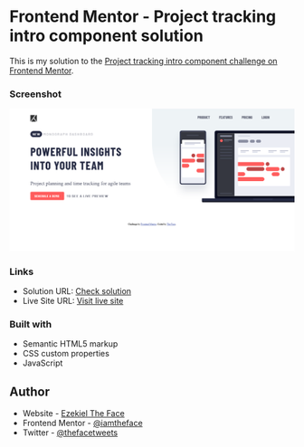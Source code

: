 # Frontend Mentor - Project tracking intro component solution

This is my solution to the [Project tracking intro component challenge on Frontend Mentor](https://www.frontendmentor.io/challenges/project-tracking-intro-component-5d289097500fcb331a67d80e).

### Screenshot

![](./images/screenshot.png)

### Links

- Solution URL: [Check solution](https://www.frontendmentor.io/solutions/project-tracking-intro-component-lUAAEpDDUh)
- Live Site URL: [Visit live site](https://thefacetracking.vercel.app)

### Built with

- Semantic HTML5 markup
- CSS custom properties
- JavaScript

## Author

- Website - [Ezekiel The Face](https://thefaceportfolio.netlify.app)
- Frontend Mentor - [@iamtheface](https://www.frontendmentor.io/profile/iamtheface)
- Twitter - [@thefacetweets](https://www.twitter.com/thefacetweets)
